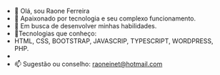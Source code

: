- 👋 Olá, sou Raone Ferreira
- 👀 Apaixonado por tecnologia e seu complexo funcionamento.
- 💞️ Em busca de desenvolver minhas habilidades.
- 🌱Tecnologias que conheço:
-  HTML, CSS, BOOTSTRAP, JAVASCRIP, TYPESCRIPT, WORDPRESS, PHP.
-  
- 📫 Sugestão ou conselho: raoneinet@hotmail.com

<!---
raoneinet/raoneinet is a ✨ special ✨ repository because its `README.md` (this file) appears on your GitHub profile.
You can click the Preview link to take a look at your changes.
--->
